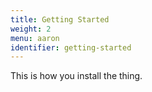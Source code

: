 ```yaml
---
title: Getting Started
weight: 2
menu: aaron
identifier: getting-started
---
```


This is how you install the thing.
